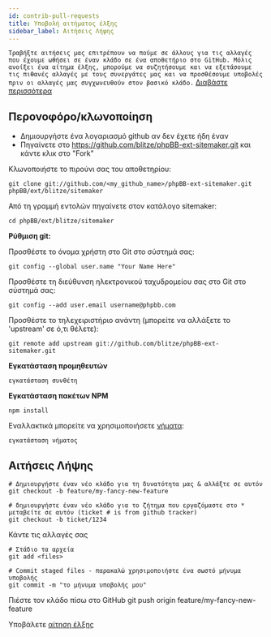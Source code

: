 ```yaml
---
id: contrib-pull-requests
title: Υποβολή αιτήματος έλξης
sidebar_label: Αιτήσεις Λήψης
---
```


`Τραβήξτε αιτήσεις μας επιτρέπουν να πούμε σε άλλους για τις αλλαγές που έχουμε ωθήσει σε έναν κλάδο σε ένα αποθετήριο στο GitHub. Μόλις ανοίξει ένα αίτημα έλξης, μπορούμε να συζητήσουμε και να εξετάσουμε τις πιθανές αλλαγές με τους συνεργάτες μας και να προσθέσουμε υποβολές πριν οι αλλαγές μας συγχωνευθούν στον βασικό κλάδο.` [Διαβάστε περισσότερα](https://help.github.com/articles/about-pull-requests/)

## Περονοφόρο/κλωνοποίηση

* Δημιουργήστε ένα λογαριασμό github αν δεν έχετε ήδη έναν
* Πηγαίνετε στο https://github.com/blitze/phpBB-ext-sitemaker.git και κάντε κλικ στο "Fork"

Κλωνοποιήστε το πιρούνι σας του αποθετηρίου:

    git clone git://github.com/<my_github_name>/phpBB-ext-sitemaker.git phpBB/ext/blitze/sitemaker
    

Από τη γραμμή εντολών πηγαίνετε στον κατάλογο sitemaker:

    cd phpBB/ext/blitze/sitemaker
    

**Ρύθμιση git:**

Προσθέστε το όνομα χρήστη στο Git στο σύστημά σας:

    git config --global user.name "Your Name Here"
    

Προσθέστε τη διεύθυνση ηλεκτρονικού ταχυδρομείου σας στο Git στο σύστημά σας:

    git config --add user.email username@phpbb.com
    

Προσθέστε το τηλεχειριστήριο ανάντη (μπορείτε να αλλάξετε το 'upstream' σε ό,τι θέλετε):

    git remote add upstream git://github.com/blitze/phpBB-ext-sitemaker.git
    

**Εγκατάσταση προμηθευτών**

    εγκατάσταση συνθέτη
    

**Εγκατάσταση πακέτων NPM**

    npm install
    

Εναλλακτικά μπορείτε να χρησιμοποιήσετε [νήματα](https://yarnpkg.com):

    εγκατάσταση νήματος
    

## Αιτήσεις Λήψης

    # Δημιουργήστε έναν νέο κλάδο για τη δυνατότητα μας & αλλάξτε σε αυτόν
    git checkout -b feature/my-fancy-new-feature
    
    # δημιουργήστε έναν νέο κλάδο για το ζήτημα που εργαζόμαστε στο * μεταβείτε σε αυτόν (ticket # is from github tracker)
    git checkout -b ticket/1234
    

Κάντε τις αλλαγές σας

    # Στάδιο τα αρχεία
    git add <files> 
    
    # Commit staged files - παρακαλώ χρησιμοποιήστε ένα σωστό μήνυμα υποβολής
    git commit -m "το μήνυμα υποβολής μου"
    

Πιέστε τον κλάδο πίσω στο GitHub git push origin feature/my-fancy-new-feature

Υποβάλετε [αίτηση έλξης](https://github.com/blitze/phpBB-ext-sitemaker/pulls)